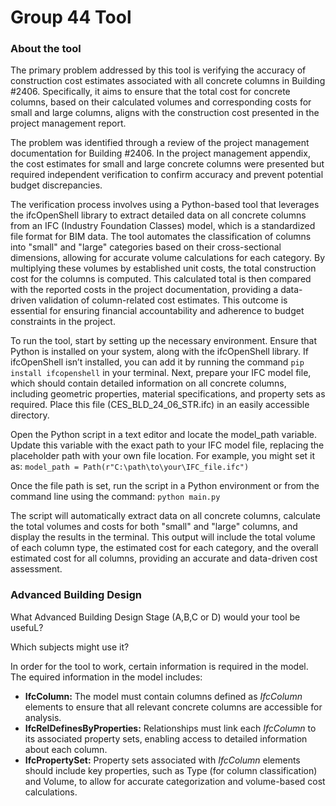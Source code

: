# Group 44 Tool

### About the tool
The primary problem addressed by this tool is verifying the accuracy of construction cost estimates associated with all concrete columns in Building #2406. Specifically, it aims to ensure that the total cost for concrete columns, based on their calculated volumes and corresponding costs for small and large columns, aligns with the construction cost presented in the project management report. 

The problem was identified through a review of the project management documentation for Building #2406. In the project management appendix, the cost estimates for small and large concrete columns were presented but required independent verification to confirm accuracy and prevent potential budget discrepancies.

The verification process involves using a Python-based tool that leverages the ifcOpenShell library to extract detailed data on all concrete columns from an IFC (Industry Foundation Classes) model, which is a standardized file format for BIM data. The tool automates the classification of columns into "small" and "large" categories based on their cross-sectional dimensions, allowing for accurate volume calculations for each category. By multiplying these volumes by established unit costs, the total construction cost for the columns is computed. This calculated total is then compared with the reported costs in the project documentation, providing a data-driven validation of column-related cost estimates. This outcome is essential for ensuring financial accountability and adherence to budget constraints in the project.



To run the tool, start by setting up the necessary environment. Ensure that Python is installed on your system, along with the ifcOpenShell library. If ifcOpenShell isn’t installed, you can add it by running the command `pip install ifcopenshell` in your terminal. Next, prepare your IFC model file, which should contain detailed information on all concrete columns, including geometric properties, material specifications, and property sets as required. Place this file (CES_BLD_24_06_STR.ifc) in an easily accessible directory.

Open the Python script in a text editor and locate the model_path variable. Update this variable with the exact path to your IFC model file, replacing the placeholder path with your own file location. For example, you might set it as:
`model_path = Path(r"C:\path\to\your\IFC_file.ifc")`

Once the file path is set, run the script in a Python environment or from the command line using the command:
`python main.py`

The script will automatically extract data on all concrete columns, calculate the total volumes and costs for both "small" and "large" columns, and display the results in the terminal. This output will include the total volume of each column type, the estimated cost for each category, and the overall estimated cost for all columns, providing an accurate and data-driven cost assessment.

### Advanced Building Design
What Advanced Building Design Stage (A,B,C or D) would your tool be usefuL?


Which subjects might use it?



In order for the tool to work, certain information is required in the model. The equired information in the model includes:
- **IfcColumn:** The model must contain columns defined as *IfcColumn* elements to ensure that all relevant concrete columns are accessible for analysis.
- **IfcRelDefinesByProperties:** Relationships must link each *IfcColumn* to its associated property sets, enabling access to detailed information about each column.
- **IfcPropertySet:** Property sets associated with *IfcColumn* elements should include key properties, such as Type (for column classification) and Volume, to allow for accurate categorization and volume-based cost calculations.







